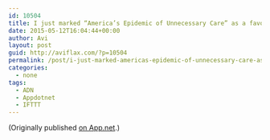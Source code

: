 ```yaml
---
id: 10504
title: I just marked “America’s Epidemic of Unnecessary Care” as a favorite in Readability. http://www.readability.com/articles/rekj2yup
date: 2015-05-12T16:04:44+00:00
author: Avi
layout: post
guid: http://aviflax.com/?p=10504
permalink: /post/i-just-marked-americas-epidemic-of-unnecessary-care-as-a-favorite-in-readability-httpwww-readability-comarticlesrekj2yup/
categories:
  - none
tags:
  - ADN
  - Appdotnet
  - IFTTT
---
```

(Originally published [on App.net](http://alpha.app.net/aviflax/post/59475470).)